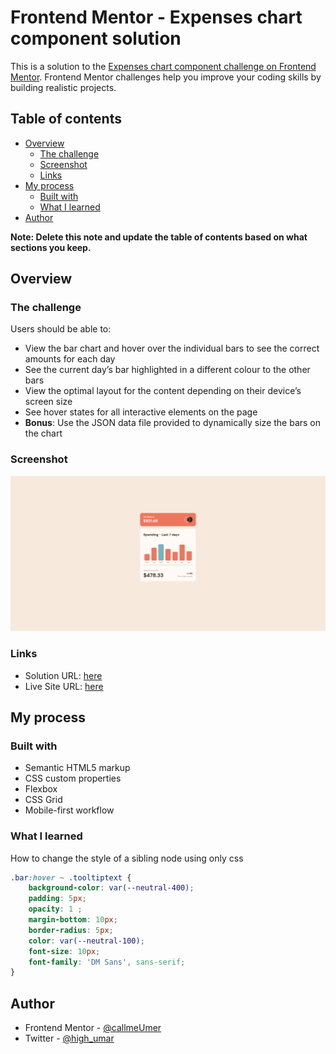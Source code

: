 # Frontend Mentor - Expenses chart component solution

This is a solution to the [Expenses chart component challenge on Frontend Mentor](https://www.frontendmentor.io/challenges/expenses-chart-component-e7yJBUdjwt). Frontend Mentor challenges help you improve your coding skills by building realistic projects. 

## Table of contents

- [Overview](#overview)
  - [The challenge](#the-challenge)
  - [Screenshot](#screenshot)
  - [Links](#links)
- [My process](#my-process)
  - [Built with](#built-with)
  - [What I learned](#what-i-learned)
- [Author](#author)

**Note: Delete this note and update the table of contents based on what sections you keep.**

## Overview

### The challenge

Users should be able to:

- View the bar chart and hover over the individual bars to see the correct amounts for each day
- See the current day’s bar highlighted in a different colour to the other bars
- View the optimal layout for the content depending on their device’s screen size
- See hover states for all interactive elements on the page
- **Bonus**: Use the JSON data file provided to dynamically size the bars on the chart

### Screenshot

![](./design/screenshot.png)

### Links

- Solution URL: [here](https://github.com/callmeUmer/fm-expense-component)
- Live Site URL: [here](https://callmeumer.github.io/fm-expense-component/)

## My process

### Built with

- Semantic HTML5 markup
- CSS custom properties
- Flexbox
- CSS Grid
- Mobile-first workflow

### What I learned

How to change the style of a sibling node using only css 

```css
.bar:hover ~ .tooltiptext {
    background-color: var(--neutral-400);
    padding: 5px;
    opacity: 1 ;
    margin-bottom: 10px;
    border-radius: 5px;
    color: var(--neutral-100);
    font-size: 10px;
    font-family: 'DM Sans', sans-serif;
}
```
## Author

- Frontend Mentor - [@callmeUmer](https://www.frontendmentor.io/profile/callmeUmer)
- Twitter - [@high_umar](https://www.twitter.com/high_umar)
